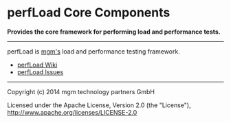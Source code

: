 # perfLoad Core Components

**Provides the core framework for performing load and performance tests.**

---

perfLoad is [mgm's](http://www.mgm-tp.com) load and performance testing framework.

* [perfLoad Wiki](https://github.com/mgm-tp/perfload/wiki)
* [perfLoad Issues](https://github.com/mgm-tp/perfload/issues)

---

Copyright (c) 2014 mgm technology partners GmbH

Licensed under the Apache License, Version 2.0 (the "License"),
http://www.apache.org/licenses/LICENSE-2.0

